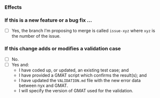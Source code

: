 ### Effects


### If this is a new feature or a bug fix ...
- [ ] Yes, the branch I'm proposing to merge is called `issue-xyz` where `xyz` is the number of the issue.

### If this change adds or modifies a validation case
- [ ] No.
- [ ] Yes and:
  - I have coded up, or updated, an existing test case; and
  - I have provided a GMAT script which confirms the result(s); and
  - I have updated the `VALIDATION.md` file with the new error data between nyx and GMAT.
  - I will specify the version of GMAT used for the validation.
